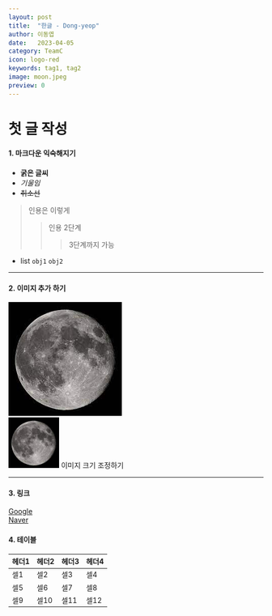 ```yaml
---
layout: post
title:  "한글 - Dong-yeop"
author: 이동엽
date:   2023-04-05
category: TeamC
icon: logo-red
keywords: tag1, tag2
image: moon.jpeg
preview: 0
---
```


# 첫 글 작성
#### 1. 마크다운 익숙해지기
- **굵은 글씨**
- *기울임*
- ~~취소선~~
> 인용은 이렇게
> > 인용 2단계
> > > 3단계까지 가능

* list `obj1` `obj2`

***

#### 2. 이미지 추가 하기
![moon](https://github.com/BlueWings2017/BlueWings2017.github.io/blob/main/post-img/TeamC/moon.jpeg?raw=true)<br/>
<img src="https://github.com/BlueWings2017/BlueWings2017.github.io/blob/main/post-img/TeamC/moon.jpeg?raw=true" width="100" height="100" /> 이미지 크기 조정하기
<br/>

***

#### 3. 링크
[Google](http://www.google.co.kr)<br/>
[Naver](http://www.naver.com)

#### 4. 테이블

헤더1|헤더2|헤더3|헤더4
---|---|---|---
셀1|셀2|셀3|셀4
셀5|셀6|셀7|셀8
셀9|셀10|셀11|셀12
